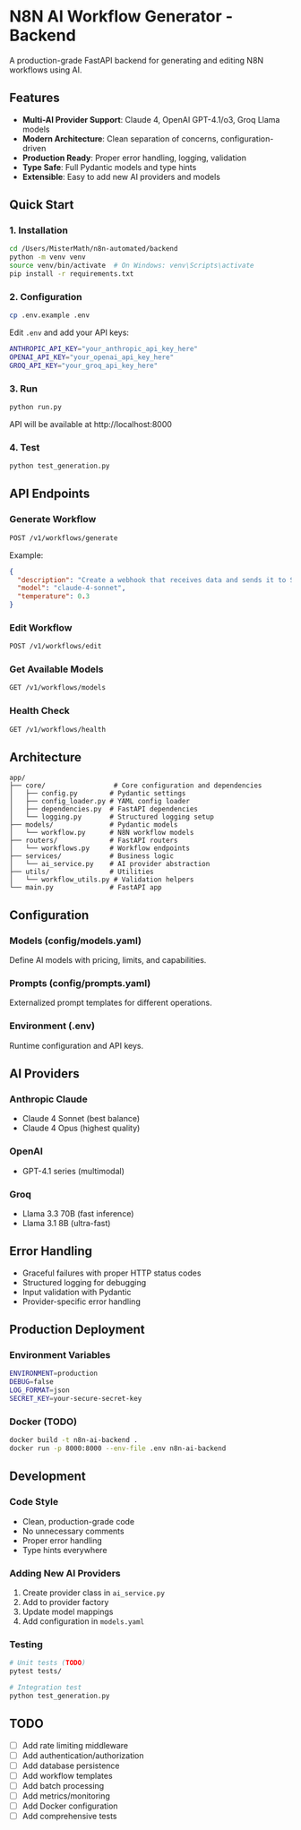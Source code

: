 # N8N AI Workflow Generator - Backend

A production-grade FastAPI backend for generating and editing N8N workflows using AI.

## Features

- **Multi-AI Provider Support**: Claude 4, OpenAI GPT-4.1/o3, Groq Llama models
- **Modern Architecture**: Clean separation of concerns, configuration-driven
- **Production Ready**: Proper error handling, logging, validation
- **Type Safe**: Full Pydantic models and type hints
- **Extensible**: Easy to add new AI providers and models

## Quick Start

### 1. Installation

```bash
cd /Users/MisterMath/n8n-automated/backend
python -m venv venv
source venv/bin/activate  # On Windows: venv\Scripts\activate
pip install -r requirements.txt
```

### 2. Configuration

```bash
cp .env.example .env
```

Edit `.env` and add your API keys:
```bash
ANTHROPIC_API_KEY="your_anthropic_api_key_here"
OPENAI_API_KEY="your_openai_api_key_here"
GROQ_API_KEY="your_groq_api_key_here"
```

### 3. Run

```bash
python run.py
```

API will be available at http://localhost:8000

### 4. Test

```bash
python test_generation.py
```

## API Endpoints

### Generate Workflow
```bash
POST /v1/workflows/generate
```

Example:
```json
{
  "description": "Create a webhook that receives data and sends it to Slack",
  "model": "claude-4-sonnet",
  "temperature": 0.3
}
```

### Edit Workflow
```bash
POST /v1/workflows/edit
```

### Get Available Models
```bash
GET /v1/workflows/models
```

### Health Check
```bash
GET /v1/workflows/health
```

## Architecture

```
app/
├── core/                 # Core configuration and dependencies
│   ├── config.py        # Pydantic settings
│   ├── config_loader.py # YAML config loader
│   ├── dependencies.py  # FastAPI dependencies
│   └── logging.py       # Structured logging setup
├── models/              # Pydantic models
│   └── workflow.py      # N8N workflow models
├── routers/             # FastAPI routers
│   └── workflows.py     # Workflow endpoints
├── services/            # Business logic
│   └── ai_service.py    # AI provider abstraction
├── utils/               # Utilities
│   └── workflow_utils.py # Validation helpers
└── main.py              # FastAPI app
```

## Configuration

### Models (config/models.yaml)
Define AI models with pricing, limits, and capabilities.

### Prompts (config/prompts.yaml)
Externalized prompt templates for different operations.

### Environment (.env)
Runtime configuration and API keys.

## AI Providers

### Anthropic Claude
- Claude 4 Sonnet (best balance)
- Claude 4 Opus (highest quality)

### OpenAI
- GPT-4.1 series (multimodal)

### Groq
- Llama 3.3 70B (fast inference)
- Llama 3.1 8B (ultra-fast)

## Error Handling

- Graceful failures with proper HTTP status codes
- Structured logging for debugging
- Input validation with Pydantic
- Provider-specific error handling

## Production Deployment

### Environment Variables
```bash
ENVIRONMENT=production
DEBUG=false
LOG_FORMAT=json
SECRET_KEY=your-secure-secret-key
```

### Docker (TODO)
```bash
docker build -t n8n-ai-backend .
docker run -p 8000:8000 --env-file .env n8n-ai-backend
```

## Development

### Code Style
- Clean, production-grade code
- No unnecessary comments
- Proper error handling
- Type hints everywhere

### Adding New AI Providers
1. Create provider class in `ai_service.py`
2. Add to provider factory
3. Update model mappings
4. Add configuration in `models.yaml`

### Testing
```bash
# Unit tests (TODO)
pytest tests/

# Integration test
python test_generation.py
```

## TODO

- [ ] Add rate limiting middleware
- [ ] Add authentication/authorization
- [ ] Add database persistence
- [ ] Add workflow templates
- [ ] Add batch processing
- [ ] Add metrics/monitoring
- [ ] Add Docker configuration
- [ ] Add comprehensive tests
